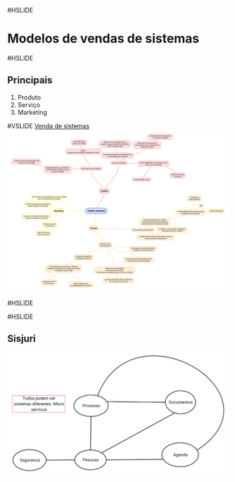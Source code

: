 #HSLIDE
# Modelos de vendas de sistemas

#HSLIDE

## Principais
1. Produto
2. Serviço
3. Marketing

#VSLIDE
[Venda de sistemas ](Venda_sistemas.pdf)
![Mapa mental](Venda_sistemas.png)

#HSLIDE


#HSLIDE
## Sisjuri

![Mapa mental](modulos_sisjuri.png)
